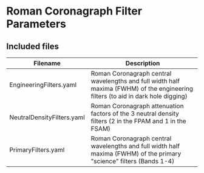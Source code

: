 # Roman Coronagraph Filter Parameters

## Included files

| Filename| Description|
|---------|------------|
| EngineeringFilters.yaml | Roman Coronagraph central wavelengths and full width half maxima (FWHM) of the engineering filters (to aid in dark hole digging) |
| NeutralDensityFilters.yaml | Roman Coronagraph attenuation factors of the 3 neutral density filters (2 in the FPAM and 1 in the FSAM) |
| PrimaryFilters.yaml | Roman Coronagraph central wavelengths and full width half maxima (FWHM) of the primary "science" filters (Bands 1-4)|